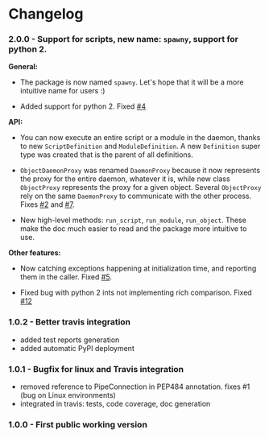 # Changelog

### 2.0.0 - Support for scripts, new name: `spawny`, support for python 2.

**General:**

 - The package is now named `spawny`. Let's hope that it will be a more intuitive name for users :)

 - Added support for python 2. Fixed [#4](https://github.com/smarie/python-spawny/issues/4)

**API:**

 - You can now execute an entire script or a module in the daemon, thanks to new `ScriptDefinition` and `ModuleDefinition`. A new `Definition` super type was created that is the parent of all definitions. 
 
 - `ObjectDaemonProxy` was renamed `DaemonProxy` because it now represents the proxy for the entire daemon, whatever it is, while new class `ObjectProxy` represents the proxy for a given object. Several `ObjectProxy` rely on the same `DaemonProxy` to communicate with the other process. Fixes [#2](https://github.com/smarie/python-spawny/issues/2) and [#7](https://github.com/smarie/python-spawny/issues/7). 

 - New high-level methods: `run_script`, `run_module`, `run_object`. These make the doc much easier to read and the package more intuitive to use.

**Other features:**

 - Now catching exceptions happening at initialization time, and reporting them in the caller. Fixed [#5](https://github.com/smarie/python-spawny/issues/5).

 - Fixed bug with python 2 ints not implementing rich comparison. Fixed [#12](https://github.com/smarie/python-spawny/issues/12)

### 1.0.2 - Better travis integration

 * added test reports generation
 * added automatic PyPI deployment

### 1.0.1 - Bugfix for linux and Travis integration

 * removed reference to PipeConnection in PEP484 annotation. fixes #1 (bug on Linux environments)
 * integrated in travis: tests, code coverage, doc generation

### 1.0.0 - First public working version
